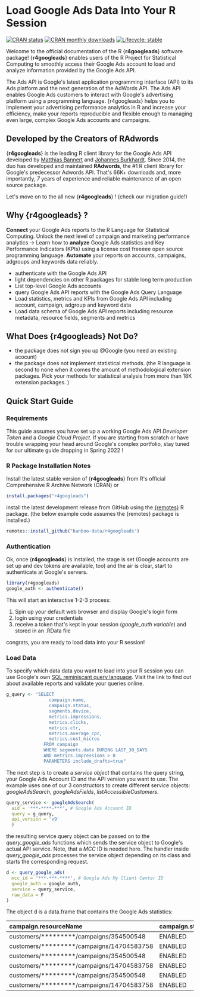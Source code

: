 Load Google Ads Data Into Your R Session
========================================

<!-- badges: start -->
[![CRAN status](https://www.r-pkg.org/badges/version/r4googleads)](https://CRAN.R-project.org/package=r4googleads)
[![CRAN monthly downloads](https://cranlogs.r-pkg.org/badges/r4googleads)](https://cran.r-project.org/package=r4googleads)
[![Lifecycle: stable](https://img.shields.io/badge/lifecycle-stable-brightgreen.svg)](https://lifecycle.r-lib.org/articles/stages.html#stable)
<!-- badges: end -->

Welcome to the official documentation of the R {**r4googleads**} software package!
{**r4googleads**} enables users of the R Project for Statistical Computing to smoothly access their Google Ads account to load and analyze information provided by the Google Ads API.

The Ads API is Google's latest application programming interface (API) to its Ads platform and the next generation of the AdWords API. The Ads API enables Google Ads customers to interact with Google's advertising platform using a programming language. {r4googleads} helps you to implement your advertising performance analytics in R and increase your efficiency, make your reports reproducible and flexible enough to managing even large, complex Google Ads accounts and campaigns.

## Developed by the Creators of RAdwords

{**r4googleads**} is the leading R client library for the Google Ads API developed by [Matthias Bannert](https://github.com/mbannert) and [Johannes Burkhardt](https://github.com/jburkhardt). Since 2014, the duo has developed and maintained **RAdwords**, the #1 R client library for Google's predecessor Adwords API. That's 66K+ downloads and, more importantly, *7* years of experience and reliable maintenance of an open source package. 

Let's move on to the all new {**r4googleads**} ! (check our migration guide!)

## Why {**r4googleads**} ? 

**Connect** your Google Ads reports to the R Language for Statistical Computing. Unlock the next level of campaign and marketing performance analytics -> Learn how to **analyze** Google Ads statistics and Key Performance Indicators (KPIs) using a license cost freeeee open source programming language. **Automate** your reports on accounts, campaigns, adgroups and keywords data reliably.

* authenticate with the Google Ads API
* light dependencies on other R packages for stable long term production 
* List top-level Google Ads accounts
* query Google Ads API reports with the Google Ads Query Language
* Load statistics, metrics and KPIs from Google Ads API including account, campaign, adgroup and keyword data
* Load data schema of Google Ads API reports including resource metadata, resource fields, segments and metrics

## What Does {**r4googleads**} Not Do? 

- the package does not sign you up @Google (you need an existing acocunt) 
- the package does not implement statistical methods. (the R language is second to none when it comes the amount of methodological extension packages. Pick your methods for statistical analysis from more than 18K extension packages. ) 

<!-- 
Add some link to our paid info content here (help with choice of methods statistical analysis)


-->


## Quick Start Guide

### Requirements 

This guide assumes you have set up a working Google Ads API *Developer Token* and a *Google Cloud Project*. 
If you are starting from scratch or have trouble wrapping your head around Google's complex portfolio, stay tuned for 
our ultimate guide dropping in Spring 2022 !

<!--
* Google Cloud Project (client ID, client secret)
* Google Ads MCC (my client center) account
* Google Ads API Developer Token

### Setup Google Cloud Project

How to setup a Google Cloud Project: [Google Cloud Project for Google Ads API](https://developers.google.com/google-ads/api/docs/first-call/oauth-cloud-project)

### Google Ads Developer Token

How to obtain a [Google Ads Developer Token](https://developers.google.com/google-ads/api/docs/first-call/dev-token)?


 -->


### R Package Installation Notes

Install the latest stable version of {**r4googleads**} from R's official Comprehensive R Archive Network (CRAN) or 

```r
install.packages("r4googleads")
```

install the latest development release from GitHub using the [{remotes}](https://cran.r-project.org/web/packages/remotes/index.html) R package. 
(the below example code assumes the {remotes} package is installed.)

```R
remotes::install_github("banboo-data/r4googleads")
```


### Authentication

Ok, once {**r4googleads**} is installed, the stage is set (Google accounts are set up and dev tokens are available, too) and the air is clear, start to authenticate at Google's servers. 

```R
library(r4googleads)
google_auth <- authenticate()
```

This will start an interactive 1-2-3 process:

1. Spin up your default web browser and display Google's login form
2. login using your credentials
3. receive a token that's kept in your session (*google_auth variable*) and stored in an .RData file 

congrats, you are ready to load data into your R session! 

### Load Data

To specify which data data you want to load into your R session you can use Google's own [SQL reminiscant query language](https://developers.google.com/google-ads/api/fields/v9/overview_query_builder). Visit the link to find out about available reports and validate your queries online.

```R
g_query <- "SELECT
                campaign.name, 
                campaign.status,
                segments.device, 
                metrics.impressions,
                metrics.clicks, 
                metrics.ctr,
                metrics.average_cpc, 
                metrics.cost_micros
              FROM campaign
              WHERE segments.date DURING LAST_30_DAYS
              AND metrics.impressions > 0
              PARAMETERS include_drafts=true"
```

The next step is to create a *service object* that contains the query string, your Google Ads Account ID and the API version
you want to use. The example uses one of our 3 constructors to create different service objects: *googleAdsSearch*, *googleAdsFields*,
*listAccessibleCustomers*. 

```R
query_service <- googleAdsSearch(
  aid = '***-****-***', # Google Ads Account ID
  query = g_query,
  api_version = 'v9'
  )
```

the resulting service query object can be passed on to the *query_google_ads* functions which sends the service object to Google's actual 
API service. Note, that a *MCC* ID is needed here. The handler inside *query_google_ads* processes the service object depending on its class and starts the corresponding request. 

```R
d <- query_google_ads(
  mcc_id = '***-***-****', # Google Ads My Client Center ID
  google_auth = google_auth,
  service = query_service,
  raw_data = F
)
```

The object d is a data.frame that contains the Google Ads statistics:

<table>
 <thead>
  <tr>
   <th style="text-align:left;"> campaign.resourceName </th>
   <th style="text-align:left;"> campaign.status </th>
   <th style="text-align:left;"> campaign.name </th>
   <th style="text-align:left;"> metrics.clicks </th>
   <th style="text-align:left;"> metrics.costMicros </th>
   <th style="text-align:right;"> metrics.ctr </th>
   <th style="text-align:right;"> metrics.averageCpc </th>
   <th style="text-align:left;"> metrics.impressions </th>
   <th style="text-align:left;"> device </th>
  </tr>
 </thead>
<tbody>
  <tr>
   <td style="text-align:left;"> customers/*********/campaigns/354500548 </td>
   <td style="text-align:left;"> ENABLED </td>
   <td style="text-align:left;"> Brands </td>
   <td style="text-align:left;"> 139 </td>
   <td style="text-align:left;"> 35770000 </td>
   <td style="text-align:right;"> 0.0630672 </td>
   <td style="text-align:right;"> 257338.13 </td>
   <td style="text-align:left;"> 2204 </td>
   <td style="text-align:left;"> DESKTOP </td>
  </tr>
  <tr>
   <td style="text-align:left;"> customers/*********/campaigns/14704583758 </td>
   <td style="text-align:left;"> ENABLED </td>
   <td style="text-align:left;"> google_shopping_de </td>
   <td style="text-align:left;"> 33 </td>
   <td style="text-align:left;"> 2190000 </td>
   <td style="text-align:right;"> 0.0141086 </td>
   <td style="text-align:right;"> 66363.64 </td>
   <td style="text-align:left;"> 2339 </td>
   <td style="text-align:left;"> DESKTOP </td>
  </tr>
  <tr>
   <td style="text-align:left;"> customers/*********/campaigns/354500548 </td>
   <td style="text-align:left;"> ENABLED </td>
   <td style="text-align:left;"> Brands </td>
   <td style="text-align:left;"> 628 </td>
   <td style="text-align:left;"> 159470000 </td>
   <td style="text-align:right;"> 0.0828168 </td>
   <td style="text-align:right;"> 253933.12 </td>
   <td style="text-align:left;"> 7583 </td>
   <td style="text-align:left;"> MOBILE </td>
  </tr>
  <tr>
   <td style="text-align:left;"> customers/*********/campaigns/14704583758 </td>
   <td style="text-align:left;"> ENABLED </td>
   <td style="text-align:left;"> google_shopping_de </td>
   <td style="text-align:left;"> 64 </td>
   <td style="text-align:left;"> 6370000 </td>
   <td style="text-align:right;"> 0.0105471 </td>
   <td style="text-align:right;"> 99531.25 </td>
   <td style="text-align:left;"> 6068 </td>
   <td style="text-align:left;"> MOBILE </td>
  </tr>
  <tr>
   <td style="text-align:left;"> customers/*********/campaigns/354500548 </td>
   <td style="text-align:left;"> ENABLED </td>
   <td style="text-align:left;"> Brands </td>
   <td style="text-align:left;"> 20 </td>
   <td style="text-align:left;"> 5240000 </td>
   <td style="text-align:right;"> 0.0473934 </td>
   <td style="text-align:right;"> 262000.00 </td>
   <td style="text-align:left;"> 422 </td>
   <td style="text-align:left;"> TABLET </td>
  </tr>
  <tr>
   <td style="text-align:left;"> customers/*********/campaigns/14704583758 </td>
   <td style="text-align:left;"> ENABLED </td>
   <td style="text-align:left;"> google_shopping_de </td>
   <td style="text-align:left;"> 0 </td>
   <td style="text-align:left;"> 0 </td>
   <td style="text-align:right;"> 0.0000000 </td>
   <td style="text-align:right;"> NA </td>
   <td style="text-align:left;"> 234 </td>
   <td style="text-align:left;"> TABLET </td>
  </tr>
</tbody>
</table>
